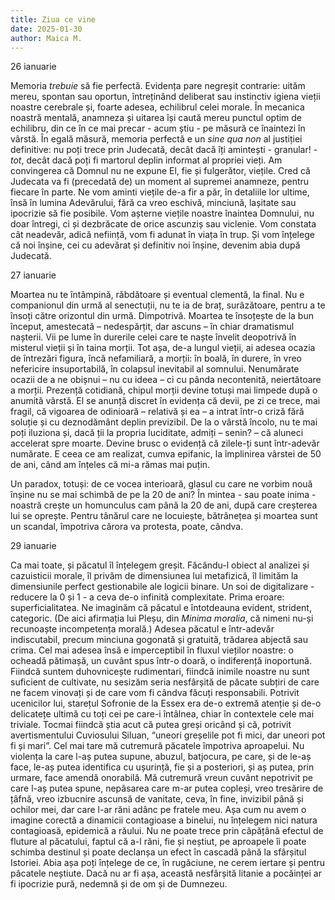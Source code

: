 ```yaml
---
title: Ziua ce vine
date: 2025-01-30
author: Maica M.
---
```

26 ianuarie

Memoria *trebuie* să fie perfectă. Evidența pare negreșit contrarie: uităm mereu, spontan sau oportun, întreținând deliberat sau instinctiv igiena vieții noastre cerebrale și, foarte adesea, echilibrul celei morale. În mecanica noastră mentală, anamneza și uitarea își caută mereu punctul optim de echilibru, din ce în ce mai precar - acum știu - pe măsură ce înaintezi în vârstă. În egală măsură, memoria perfectă e un *sine qua non* al justiției definitive: nu poți trece prin Judecată, decât dacă îți amintești - granular! - *tot*, decât dacă poți fi martorul deplin informat al propriei vieți. Am convingerea că Domnul nu ne expune El, fie și fulgerător, viețile. Cred că Judecata va fi (precedată de) un moment al supremei anamneze, pentru fiecare în parte. Ne vom aminti viețile de-a fir a păr, în detaliile lor ultime, însă în lumina Adevărului, fără ca vreo eschivă, minciună, lașitate sau ipocrizie să fie posibile. Vom așterne viețile noastre înaintea Domnului, nu doar întregi, ci și dezbrăcate de orice ascunziș sau viclenie. Vom constata cât neadevăr, adică neființă, vom fi adunat în viața în trup. Și vom înțelege că noi înșine, cei cu adevărat și definitiv noi înșine, devenim abia după Judecată.



27 ianuarie

Moartea nu te întâmpină, răbdătoare și eventual clementă, la final. Nu e companionul din urmă al senectuții, nu te ia de braț, surâzătoare, pentru a te însoți către orizontul din urmă. Dimpotrivă. Moartea te însoțește de la bun început, amestecată – nedespărțit, dar ascuns – în chiar dramatismul nașterii. Vii pe lume în durerile celei care te naște învelit deopotrivă în misterul vieții și în taina morții. Tot așa, de-a lungul vieții, ai adesea ocazia de întrezări figura, încă nefamiliară, a morții: în boală, în durere, în vreo nefericire insuportabilă, în colapsul inevitabil al somnului. Nenumărate ocazii de a ne obișnui – nu cu ideea – ci cu pânda necontenită, neiertătoare a morții. Prezență cotidiană, chipul morții devine totuși mai limpede după o anumită vârstă. El se anunță discret în evidența că devii, pe zi ce trece, mai fragil, că vigoarea de odinioară – relativă și ea – a intrat într-o criză fără soluție și cu deznodământ deplin previzibil. De la o vârstă încolo, nu te mai poți iluziona și, dacă ții la propria luciditate, admiți – senin? – că aluneci accelerat spre moarte. Devine brusc o evidență că zilele-ți sunt într-adevăr numărate. E ceea ce am realizat, cumva epifanic, la împlinirea vârstei de 50 de ani, când am înțeles că mi-a rămas mai puțin.

Un paradox, totuși: de ce vocea interioară, glasul cu care ne vorbim nouă înșine nu se mai schimbă de pe la 20 de ani? În mintea - sau poate inima - noastră crește un homunculus cam până la 20 de ani, după care creșterea lui se oprește. Pentru tânărul care ne locuiește, bătrânețea și moartea sunt un scandal, împotriva cărora  va protesta, poate, cândva.



29 ianuarie

Ca mai toate, și păcatul îl înțelegem greșit. Făcându-l obiect al analizei și cazuisticii morale, îl privăm de dimensiunea lui metafizică, îl limităm la dimensiunile perfect gestionabile ale logicii binare. Un soi de digitalizare - reducere la 0 și 1 - a ceva de-o infinită complexitate. Prima eroare: superficialitatea. Ne imaginăm că păcatul e întotdeauna evident, strident, categoric. (De aici afirmația lui Pleșu, din *Minima moralia*, că nimeni nu-și recunoaște incompetența morală.) Adesea păcatul e într-adevăr indiscutabil, precum minciuna gogonată și gratuită, trădarea abjectă sau crima. Cel mai adesea însă e imperceptibil în fluxul vieților noastre: o ocheadă pătimașă, un cuvânt spus într-o doară, o indiferență inoportună. Fiindcă suntem duhovnicește rudimentari, fiindcă inimile noastre nu sunt suficient de cultivate, nu sesizăm seria nesfârșită de păcate subțiri de care ne facem vinovați și de care vom fi cândva făcuți responsabili. Potrivit ucenicilor lui, starețul Sofronie de la Essex era de-o extremă atenție și de-o delicatețe ultimă cu toți cei pe care-i întâlnea, chiar în contextele cele mai triviale. Tocmai fiindcă știa acut că putea greși oricând și că, potrivit avertismentului Cuviosului Siluan, “uneori greșelile pot fi mici, dar uneori pot fi și mari”. Cel mai tare mă cutremură păcatele împotriva aproapelui. Nu violența la care l-aș putea supune, abuzul, batjocura, pe care, și de le-aș face, le-aș putea identifica cu ușurință, fie și a posteriori, și aș putea, prin urmare, face amendă onorabilă. Mă cutremură vreun cuvânt nepotrivit pe care l-aș putea spune, nepăsarea care m-ar putea copleși, vreo tresărire de țâfnă, vreo izbucnire ascunsă de vanitate, ceva, în fine, invizibil până și ochilor mei, dar care l-ar răni adânc pe fratele meu. Așa cum nu avem o imagine corectă a dinamicii contagioase a binelui, nu înțelegem nici natura contagioasă, epidemică a răului. Nu ne poate trece prin căpățână efectul de fluture al păcatului, faptul că a-l răni, fie și neștiut, pe aproapele îi poate schimba destinul și poate declanșa un efect în cascadă până la sfârșitul Istoriei. Abia așa poți înțelege de ce, în rugăciune, ne cerem iertare și pentru păcatele neștiute. Dacă nu ar fi așa, această nesfârșită litanie a pocăinței ar fi ipocrizie pură, nedemnă și de om și de Dumnezeu.
